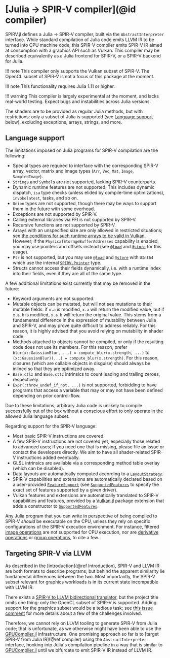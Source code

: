 # [Julia → SPIR-V compiler](@id compiler)

SPIRV.jl defines a Julia → SPIR-V compiler, built via the `AbstractInterpreter` interface. While standard compilation of Julia code emits LLVM IR to be turned into CPU machine code, this SPIR-V compiler emits SPIR-V IR aimed at consumption with a graphics API such as Vulkan. This compiler may be described equivalently as a Julia frontend for SPIR-V, or a SPIR-V backend for Julia.

!!! note
    This compiler only supports the Vulkan subset of SPIR-V. The OpenCL subset of SPIR-V is not a focus of this package at the moment.

!!! note
    This functionality requires Julia 1.11 or higher.

!!! warning
    This compiler is largely experimental at the moment, and lacks real-world testing. Expect bugs and instabilities across Julia versions.

The shaders are to be provided as regular Julia methods, but with restrictions: only a subset of Julia is supported (see [Language support](@ref) below), excluding exceptions, arrays, strings, and more.

## Language support

The limitations imposed on Julia programs for SPIR-V compilation are the following:
- Special types are required to interface with the corresponding SPIR-V array, vector, matrix and image types (`Arr`, `Vec`, `Mat`, `Image`, `SampledImage`).
- `String`s and `Symbol`s are not supported, lacking SPIR-V counterparts.
- Dynamic runtime features are not supported. This includes dynamic dispatch, `isa` type checks (unless elided by compile-time optimizations), `invokelatest`, tasks, and so on.
- `Union` types are not supported, though there may be ways to support them in the future with some overhead.
- Exceptions are not supported by SPIR-V.
- Calling external libraries via FFI is not supported by SPIR-V.
- Recursive functions are not supported by SPIR-V.
- Arrays with an unspecified size are only allowed in restricted situations; see [the conditions for such runtime arrays to be valid in Vulkan](https://registry.khronos.org/vulkan/specs/1.3-extensions/html/chap52.html#VUID-StandaloneSpirv-OpTypeRuntimeArray-04680). However, if the `PhysicalStorageBufferAddresses` capability is enabled, you may use pointers and offsets instead (see [`@load`](@ref) and [`@store`](@ref) for this usage).
- `Ptr` is not supported, but you may use [`@load`](@ref) and [`@store`](@ref) with `UInt64` which use the internal [`SPIRV.Pointer`](@ref) type.
- Structs cannot access their fields dynamically, i.e. with a runtime index into their fields, even if they are all of the same type.

A few additional limitations exist currently that may be removed in the future:
- Keyword arguments are not supported.
- Mutable objects can be mutated, but will not see mutations to their mutable fields: if `x.a` is modified, `x.a` will return the modified value, but if `x.a.b` is modified, `x.a.b` will return the original value. This stems from a fundamental difference in the expression of mutability between Julia and SPIR-V, and may prove quite difficult to address reliably. For this reason, it is highly advised that you avoid relying on mutability in shader code.
- Methods attached to objects cannot be compiled, or only if the resulting code does not use its members. For this reason, prefer `blur(x::GaussianBlur, ...) = compute_blur(x.strength, ...)` to `(x::GaussianBlur)(...) = compute_blur(x.strength)`. For this reason, closures (which are callable objects in disguise) should always be inlined so that they are optimized away.
- `Base.ctlz` and `Base.cttz` intrinsics to count leading and trailing zeroes, respectively.
- `Expr(:throw_undef_if_not, ...)` is not supported, forbidding to have programs that access a variable that may or may not have been defined depending on prior control-flow.

Due to these limitations, arbitrary Julia code is unlikely to compile successfully out of the box without a conscious effort to only operate in the allowed Julia language subset.

Regarding support for the SPIR-V language:
- Most basic SPIR-V instructions are covered.
- A few SPIR-V instructions are not covered yet, especially those related to advanced uses; if you need one that is missing, please file an issue or contact the developers directly. We aim to have all shader-related SPIR-V instructions added eventually.
- GLSL intrinsics are available via a corresponding method table overlay (which can be disabled).
- Data layouts are automatically computed according to a [`LayoutStrategy`](@ref).
- SPIR-V capabilities and extensions are automatically declared based on a user-provided [`FeatureSupport`](@ref) (see [`SupportedFeatures`](@ref) to specify the exact set of features supported by a given driver).
- Vulkan features and extensions are automatically translated to SPIR-V capabilities and features, provided by a [Vulkan.jl](https://github.com/JuliaGPU/Vulkan.jl) package extension that adds a constructor to [`SupportedFeatures`](@ref).

Any Julia program that you can write in perspective of being compiled to SPIR-V *should* be executable on the CPU, unless they rely on specific configurations of the SPIR-V execution environment. For instance, filtered [image operations](https://registry.khronos.org/SPIR-V/specs/unified1/SPIRV.html#_image_instructions) are not supported for CPU execution, nor are [derivative operations](https://registry.khronos.org/SPIR-V/specs/unified1/SPIRV.html#Derivative) or [group operations](https://registry.khronos.org/SPIR-V/specs/unified1/SPIRV.html#_group_and_subgroup_instructions), to cite a few.

## Targeting SPIR-V via LLVM

As described in the [introduction](@ref Introduction), SPIR-V and LLVM IR are both formats to describe programs; but behind the apparent similarity lie fundamental differences between the two. Most importantly, the SPIR-V subset relevant for graphics workloads is in its current state incompatible with LLVM IR.

There exists a [SPIR-V to LLVM bidirectional translator](https://github.com/KhronosGroup/SPIRV-LLVM), but the project title omits one thing: only the OpenCL subset of SPIR-V is supported. Adding support for the graphics subset would be a tedious task; see [this issue comment](https://github.com/KhronosGroup/SPIRV-LLVM/issues/202#issuecomment-278367134) for more details about a few of the challenges involved.

Therefore, we cannot rely on LLVM tooling to generate SPIR-V from Julia code; that is unfortunate, as we otherwise might have been able to use the [GPUCompiler.jl](https://github.com/JuliaGPU/GPUCompiler.jl) infrastructure. One promising approach so far is to [target SPIR-V from Julia IR](@ref compiler) using the `AbstractInterpreter` interface, hooking into Julia's compilation pipeline in a way that is similar to [GPUCompiler.jl](https://github.com/JuliaGPU/GPUCompiler.jl) until we bifurcate to emit SPIR-V IR instead of LLVM IR.
